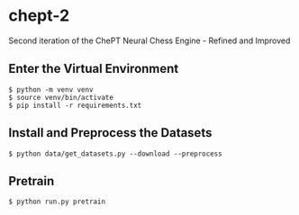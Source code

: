 # chept-2
Second iteration of the ChePT Neural Chess Engine - Refined and Improved

## Enter the Virtual Environment

    $ python -m venv venv
    $ source venv/bin/activate
    $ pip install -r requirements.txt

## Install and Preprocess the Datasets

    $ python data/get_datasets.py --download --preprocess
    
## Pretrain

    $ python run.py pretrain
